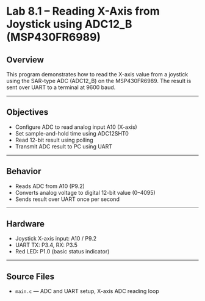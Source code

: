 # Lab 8.1 – Reading X-Axis from Joystick using ADC12_B (MSP430FR6989)

## Overview
This program demonstrates how to read the X-axis value from a joystick using the SAR-type ADC (ADC12_B) on the MSP430FR6989. The result is sent over UART to a terminal at 9600 baud.

---

## Objectives
- Configure ADC to read analog input A10 (X-axis)
- Set sample-and-hold time using ADC12SHT0
- Read 12-bit result using polling
- Transmit ADC result to PC using UART

---

## Behavior
- Reads ADC from A10 (P9.2)
- Converts analog voltage to digital 12-bit value (0–4095)
- Sends result over UART once per second

---

## Hardware
- Joystick X-axis input: A10 / P9.2
- UART TX: P3.4, RX: P3.5
- Red LED: P1.0 (basic status indicator)

---

## Source Files
- `main.c` — ADC and UART setup, X-axis ADC reading loop
